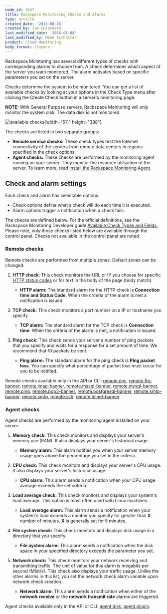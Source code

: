```yaml
---
node_id: 3647
title: Rackspace Monitoring Checks and Alarms
type: article
created_date: '2013-08-16'
created_by: Jim Culbreath
last_modified_date: '2016-01-04'
last_modified_by: Mike Asthalter
product: Cloud Monitoring
body_format: tinymce
---
```


Rackspace Monitoring has several different types of checks with
corresponding alarms to choose from. A check determines which aspect of
the server you want monitored. The alarm activates based on specific
parameters you set on the server.

Checks determine the system to be monitored. You can get a list of
available checks by looking at your options in the Check Type menu after
clicking the Create Check button in a server's monitoring page.

**NOTE:** With General Purpose servers, Rackspace Monitoring will only
monitor the system disk. The data disk is not monitored.

![available
checks](https://8026b2e3760e2433679c-fffceaebb8c6ee053c935e8915a3fbe7.ssl.cf2.rackcdn.com/field/image/checks.png){width="511"
height="388"}

The checks are listed in two separate groups:

-   **Remote service checks:**  These check types test the Internet
    connectivity of the servers from remote data centers in regions
    specified in the check options.
-   **Agent checks:**  These checks are performed by the monitoring
    agent running on your server. They monitor the resource utilization
    of the server. To learn more, read [Install the Rackspace Monitoring
    Agent](/howto/install-and-configure-the-rackspace-monitoring-agent "Install the Rackspace Monitoring Agent").

Check and alarm settings
------------------------

Each check and alarm has selectable options.

-   Check options define what a check will do each time it is executed.
-   Alarm options trigger a notification when a check fails.

The checks are defined below. For the official definitions, see the
Rackspace Monitoring Developer guide [Available Check Types and
Fields.](http://docs.rackspace.com/cm/api/v1.0/cm-devguide/content/appendix-check-types.html "Check type documentation")
Please note, only those checks listed below are available through the
control panel. Checks not available in the control panel are noted.

### Remote checks

Remote checks are performed from multiple zones. Default zones can be
changed.

1.  **HTTP check:**  This check monitors the URL or IP you choose for
    specific [HTTP status
    codes](http://www.w3.org/Protocols/rfc2616/rfc2616-sec10.html "Status Codes")
    or for text in the body of the page (body match).
    -   **HTTP alarm:**  The standard alarm for the HTTP check is
        **Connection time and Status Code**. When the criteria of the
        alarm is met a notification is issued.

2.  **TCP check:**  This check monitors a port number on a IP or
    hostname you specify.
    -   **TCP alarm:**  The standard alarm for the TCP check is
        **Connection time**. When the criteria of the alarm is met, a
        notification is issued.

3.  **Ping check:**  This check sends your server a number of ping
    packets that you specify and waits for a response for a set amount
    of time. We recommend that 10 packets be sent.
    -   **Ping alarm:**  The standard alarm for the ping check is **Ping
        packet loss**. You can specify what percentage of packet loss
        must occur for you to be notified.

Remote checks available only in the API or CLI:
[remote.dns](https://developer.rackspace.com/docs/cloud-monitoring/v1/developer-guide/#remote-dns),
[remote.ftp-banner](https://developer.rackspace.com/docs/cloud-monitoring/v1/developer-guide/#remote-ftp-banner),
[remote.imap-banner](https://developer.rackspace.com/docs/cloud-monitoring/v1/developer-guide/#remote-imap-banner),
[remote.mssql-banner](https://developer.rackspace.com/docs/cloud-monitoring/v1/developer-guide/#remote-mssql-banner),
[remote.mysql-banner](https://developer.rackspace.com/docs/cloud-monitoring/v1/developer-guide/#remote-mysql-banner),
[remote.ping](https://developer.rackspace.com/docs/cloud-monitoring/v1/developer-guide/#remote-ping),
[remote.pop3-banner](https://developer.rackspace.com/docs/cloud-monitoring/v1/developer-guide/#remote-pop3-banner),
[remote.postgresql-banner](https://developer.rackspace.com/docs/cloud-monitoring/v1/developer-guide/#remote-postgresql-banner),
[remote.smtp-banner](https://developer.rackspace.com/docs/cloud-monitoring/v1/developer-guide/#remote-smtp-banner),
[remote.smtp](https://developer.rackspace.com/docs/cloud-monitoring/v1/developer-guide/#remote-smtp),
[remote.ssh](https://developer.rackspace.com/docs/cloud-monitoring/v1/developer-guide/#remote-ssh),
[remote.telnet-banner](https://developer.rackspace.com/docs/cloud-monitoring/v1/developer-guide/#remote-telnet-banner).

### Agent checks

Agent checks are performed by the monitoring agent installed on your
server.

1.  **Memory check:**  This check monitors and displays your server's
    memory use (RAM). It also displays your server's historical usage.
    -   **Memory alarm:**  This alarm notifies you when your server
        memory usage goes above the percentage you set in the criteria.

2.  **CPU check:**  This check monitors and displays your server's
    CPU usage. It also displays your server's historical usage.
    -   **CPU alarm:**  This alarm sends a notification when your CPU
        usage average exceeds the set criteria.

3.  **Load average check:**  This check monitors and displays your
    system's load average. This option is most often used with
    Linux machines.
    -   **Load average alarm:**  This alarm sends a notification when
        your system's load exceeds a number you specify for greater than
        **X** number of minutes. **X** is generally set for 5 minutes.

4.  **File system check:**  This check monitors and displays disk usage
    in a directory that you specify.
    -   **File aystem alarm:**  This alarm sends a notification when the
        disk space in your specified directory exceeds the parameter
        you set.

5.  **Network check:**  This check monitors your network receiving and
    transmitting traffic. The unit of value for this alarm is megabits
    per second (Mbit/s). This check also displays your traffic usage.
    Unlike the other alarms in this list, you set the network check
    alarm variable upon network check creation.
    -   **Network alarm:**  This alarm sends a notification when either
        of the **network receive** or the **network transmit rate**
        alarms are triggered.

Agent checks available only in the API or CLI:
[agent.disk](https://developer.rackspace.com/docs/cloud-monitoring/v1/developer-guide/#agent-disk),
[agent.plugin](https://developer.rackspace.com/docs/cloud-monitoring/v1/developer-guide/#agent-plugin).


